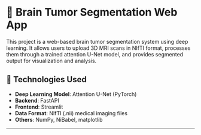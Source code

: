 # 🧠 Brain Tumor Segmentation Web App

This project is a web-based brain tumor segmentation system using deep learning. It allows users to upload 3D MRI scans in NIfTI format, processes them through a trained attention U-Net model, and provides segmented output for visualization and analysis.

## 🔧 Technologies Used

- **Deep Learning Model**: Attention U-Net (PyTorch)
- **Backend**: FastAPI
- **Frontend**: Streamlit
- **Data Format**: NIfTI (.nii) medical imaging files
- **Others**: NumPy, NiBabel, matplotlib

---


